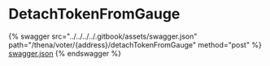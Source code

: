 # DetachTokenFromGauge

{% swagger src="../../../../.gitbook/assets/swagger.json" path="/thena/voter/{address}/detachTokenFromGauge" method="post" %}
[swagger.json](../../../../.gitbook/assets/swagger.json)
{% endswagger %}
